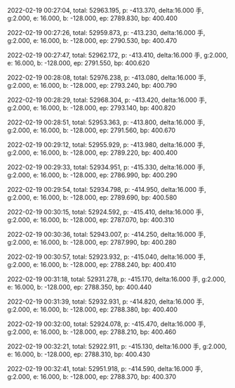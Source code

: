 2022-02-19 00:27:04, total: 52963.195, p: -413.370, delta:16.000 手, g:2.000, e: 16.000, b: -128.000, ep: 2789.830, bp: 400.400

2022-02-19 00:27:26, total: 52959.873, p: -413.230, delta:16.000 手, g:2.000, e: 16.000, b: -128.000, ep: 2790.530, bp: 400.470

2022-02-19 00:27:47, total: 52962.172, p: -413.410, delta:16.000 手, g:2.000, e: 16.000, b: -128.000, ep: 2791.550, bp: 400.620

2022-02-19 00:28:08, total: 52976.238, p: -413.080, delta:16.000 手, g:2.000, e: 16.000, b: -128.000, ep: 2793.240, bp: 400.790

2022-02-19 00:28:29, total: 52968.304, p: -413.420, delta:16.000 手, g:2.000, e: 16.000, b: -128.000, ep: 2793.140, bp: 400.820

2022-02-19 00:28:51, total: 52953.363, p: -413.800, delta:16.000 手, g:2.000, e: 16.000, b: -128.000, ep: 2791.560, bp: 400.670

2022-02-19 00:29:12, total: 52955.929, p: -413.980, delta:16.000 手, g:2.000, e: 16.000, b: -128.000, ep: 2789.220, bp: 400.400

2022-02-19 00:29:33, total: 52934.951, p: -415.330, delta:16.000 手, g:2.000, e: 16.000, b: -128.000, ep: 2786.990, bp: 400.290

2022-02-19 00:29:54, total: 52934.798, p: -414.950, delta:16.000 手, g:2.000, e: 16.000, b: -128.000, ep: 2789.690, bp: 400.580

2022-02-19 00:30:15, total: 52924.592, p: -415.410, delta:16.000 手, g:2.000, e: 16.000, b: -128.000, ep: 2787.070, bp: 400.310

2022-02-19 00:30:36, total: 52943.007, p: -414.250, delta:16.000 手, g:2.000, e: 16.000, b: -128.000, ep: 2787.990, bp: 400.280

2022-02-19 00:30:57, total: 52923.932, p: -415.040, delta:16.000 手, g:2.000, e: 16.000, b: -128.000, ep: 2788.240, bp: 400.410

2022-02-19 00:31:18, total: 52931.278, p: -415.170, delta:16.000 手, g:2.000, e: 16.000, b: -128.000, ep: 2788.350, bp: 400.440

2022-02-19 00:31:39, total: 52932.931, p: -414.820, delta:16.000 手, g:2.000, e: 16.000, b: -128.000, ep: 2788.380, bp: 400.400

2022-02-19 00:32:00, total: 52924.078, p: -415.470, delta:16.000 手, g:2.000, e: 16.000, b: -128.000, ep: 2788.210, bp: 400.460

2022-02-19 00:32:21, total: 52922.911, p: -415.130, delta:16.000 手, g:2.000, e: 16.000, b: -128.000, ep: 2788.310, bp: 400.430

2022-02-19 00:32:41, total: 52951.918, p: -414.590, delta:16.000 手, g:2.000, e: 16.000, b: -128.000, ep: 2788.370, bp: 400.370